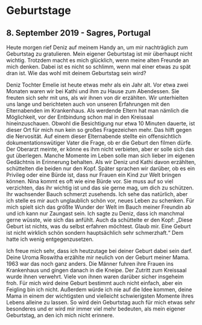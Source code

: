 # Geburtstage
## 8. September 2019 - Sagres, Portugal

Heute morgen rief Deniz auf meinem Handy an, um mir nachträglich zum Geburtstag zu gratulieren. Mein eigener Geburtstag ist mir überhaupt nicht wichtig. Trotzdem macht es mich glücklich, wenn meine alten Freunde an mich denken. Dabei ist es nicht so schlimm, wenn mal einer etwas zu spät dran ist. Wie das wohl mit deinem Geburtstag sein wird? 

Deniz Tochter Emelie ist heute etwas mehr als ein Jahr alt. Vor etwa zwei Monaten waren wir bei Kathi und ihm zu Hause zum Abendessen. Sie freuten sich sehr mit uns, als wir ihnen von dir erzählten. Wir unterhielten uns lange und berichteten auch von unseren Erfahrungen mit den Elternabenden im Krankenhaus. Als werdende Eltern hat man nämlich die Möglichkeit, vor der Entbindung schon mal in den Kreissaal hineinzuschauen. Obwohl die Besichtigung nur etwa 10 Minuten dauerte, ist dieser Ort für mich nun kein so großes Fragezeichen mehr. Das hilft gegen die Nervosität. Auf einem dieser Elternabende stellte ein offensichtlich dokumentationswütiger Vater die Frage, ob er die Geburt den filmen dürfe. Der Oberarzt meinte, er könne es ihm nicht verbieten, aber er solle sich das gut überlegen. Manche Momente im Leben solle man sich lieber im eigenen Gedächtnis in Erinnerung behalten. Als wir Deniz und Kathi davon erzählten, schüttelten die beiden nur den Kopf. Später sprachen wir darüber, ob es ein Privileg oder eine Bürde ist, dass nur Frauen ein Kind zur Welt bringen können. Nina kommt es oft wie eine Bürde vor. Sie muss auf so viel verzichten, das ihr wichtig ist und das sie gerne mag, um dich zu schützen. Ihr wachsender Bauch schmerzt zusehends. Ich sehe das natürlich, aber ich stelle es mir auch unglaublich schön vor, neues Leben zu schenken. Für mich spielt sich das größte Wunder der Welt im Bauch meiner Freundin ab und ich kann nur Zaungast sein. Ich sagte zu Deniz, dass ich manchmal gerne wüsste, wie sich das anfühlt. Auch da schüttelte er den Kopf: „Diese Geburt ist nichts, was du selbst erfahren möchtest. Glaub mir. Eine Geburt ist nicht wirklich schön sondern hauptsächlich sehr schmerzhaft.“ Dem hatte ich wenig entgegenzusetzen. 

Ich freue mich sehr, dass ich heutzutage bei deiner Geburt dabei sein darf. Deine Uroma Roswitha erzählte mir neulich von der Geburt meiner Mama. 1963 war das noch ganz anders. Die Männer fuhren ihre Frauen ins Krankenhaus und gingen danach in die Kneipe. Der Zutritt zum Kreissaal wurde ihnen verwehrt. Viele von ihnen waren darüber sicher insgeheim froh. Für mich wird deine Geburt bestimmt auch nicht einfach, aber ein Feigling bin ich nicht. Außerdem würde ich nie auf die Idee kommen, deine Mama in einem der wichtigsten und vielleicht schwierigsten Momente ihres Lebens alleine zu lassen. So wird dein Geburtstag auch für mich etwas sehr besonderes und er wird mir immer viel mehr bedeuten, als mein eigener Geburtstag, an den ich mich nicht erinnere. 

